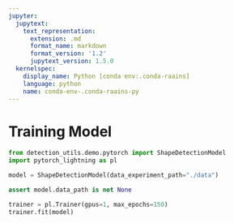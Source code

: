 ```yaml
---
jupyter:
  jupytext:
    text_representation:
      extension: .md
      format_name: markdown
      format_version: '1.2'
      jupytext_version: 1.5.0
  kernelspec:
    display_name: Python [conda env:.conda-raains]
    language: python
    name: conda-env-.conda-raains-py
---
```


# Training Model

```python
from detection_utils.demo.pytorch import ShapeDetectionModel
import pytorch_lightning as pl
```

```python
model = ShapeDetectionModel(data_experiment_path="./data")

assert model.data_path is not None

trainer = pl.Trainer(gpus=1, max_epochs=150)
trainer.fit(model)
```
